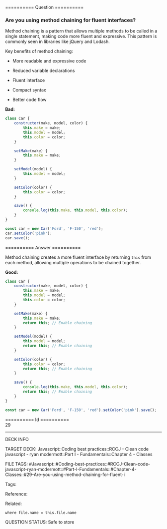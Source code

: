 ========== Question ==========  

### Are you using method chaining for fluent interfaces?

Method chaining is a pattern that allows multiple methods to be called in a single statement, making code more fluent and expressive. This pattern is commonly seen in libraries like jQuery and Lodash.

Key benefits of method chaining:

-   More readable and expressive code

-   Reduced variable declarations

-   Fluent interface

-   Compact syntax

-   Better code flow

**Bad:**

```javascript
class Car {
    constructor(make, model, color) {
        this.make = make;
        this.model = model;
        this.color = color;
    }

    setMake(make) {
        this.make = make;
    }

    setModel(model) {
        this.model = model;
    }

    setColor(color) {
        this.color = color;
    }

    save() {
        console.log(this.make, this.model, this.color);
    }
}

const car = new Car('Ford', 'F-150', 'red');
car.setColor('pink');
car.save();
```  

========== Answer ==========  

Method chaining creates a more fluent interface by returning `this` from each method, allowing multiple operations to be chained together.

**Good:**

```javascript
class Car {
    constructor(make, model, color) {
        this.make = make;
        this.model = model;
        this.color = color;
    }

    setMake(make) {
        this.make = make;
        return this; // Enable chaining
    }

    setModel(model) {
        this.model = model;
        return this; // Enable chaining
    }

    setColor(color) {
        this.color = color;
        return this; // Enable chaining
    }

    save() {
        console.log(this.make, this.model, this.color);
        return this; // Enable chaining
    }
}

const car = new Car('Ford', 'F-150', 'red').setColor('pink').save();
```

========== Id ==========  
29

---

DECK INFO

TARGET DECK: Javascript::Coding best practices::RCCJ - Clean code javascript - ryan mcdermott::Part I - Fundamentals::Chapter 4 - Classes

FILE TAGS: #Javascript::#Coding-best-practices::#RCCJ-Clean-code-javascript-ryan-mcdermott::#Part-I-Fundamentals::#Chapter-4-Classes::#29-Are-you-using-method-chaining-for-fluent-i

Tags:

Reference:

Related:

```dataview
where file.name = this.file.name
```

QUESTION STATUS: Safe to store
